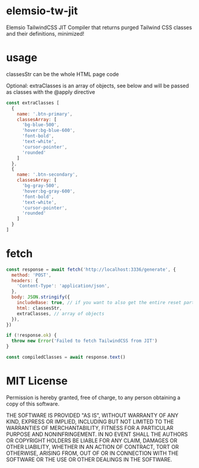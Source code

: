 # elemsio-tw-jit

Elemsio TailwindCSS JIT Compiler that returns purged Tailwind CSS classes and their definitions, minimized!

# usage

classesStr can be the whole HTML page code

Optional:
extraClasses is an array of objects, see below and will be passed as classes with the @apply directive

```javascript
const extraClasses [
  {
    name: '.btn-primary',
    classesArray: [
      'bg-blue-500',
      'hover:bg-blue-600',
      'font-bold',
      'text-white',
      'cursor-pointer',
      'rounded'
    ]
  },
  {
    name: '.btn-secondary',
    classesArray: [
      'bg-gray-500',
      'hover:bg-gray-600',
      'font-bold',
      'text-white',
      'cursor-pointer',
      'rounded'
    ]
  }
]
```

# fetch

```javascript
const response = await fetch('http://localhost:3336/generate', {
  method: 'POST',
  headers: {
    'Content-Type': 'application/json',
  },
  body: JSON.stringify({
    includeBase: true, // if you want to also get the entire reset part
    html: classesStr,
    extraClasses, // array of objects
  }),
})

if (!response.ok) {
  throw new Error('Failed to fetch TailwindCSS from JIT')
}

const compiledClasses = await response.text()
```

# MIT License

Permission is hereby granted, free of charge, to any person obtaining a copy
of this software.

THE SOFTWARE IS PROVIDED "AS IS", WITHOUT WARRANTY OF ANY KIND, EXPRESS OR
IMPLIED, INCLUDING BUT NOT LIMITED TO THE WARRANTIES OF MERCHANTABILITY,
FITNESS FOR A PARTICULAR PURPOSE AND NONINFRINGEMENT. IN NO EVENT SHALL THE
AUTHORS OR COPYRIGHT HOLDERS BE LIABLE FOR ANY CLAIM, DAMAGES OR OTHER
LIABILITY, WHETHER IN AN ACTION OF CONTRACT, TORT OR OTHERWISE, ARISING FROM,
OUT OF OR IN CONNECTION WITH THE SOFTWARE OR THE USE OR OTHER DEALINGS IN THE
SOFTWARE.
